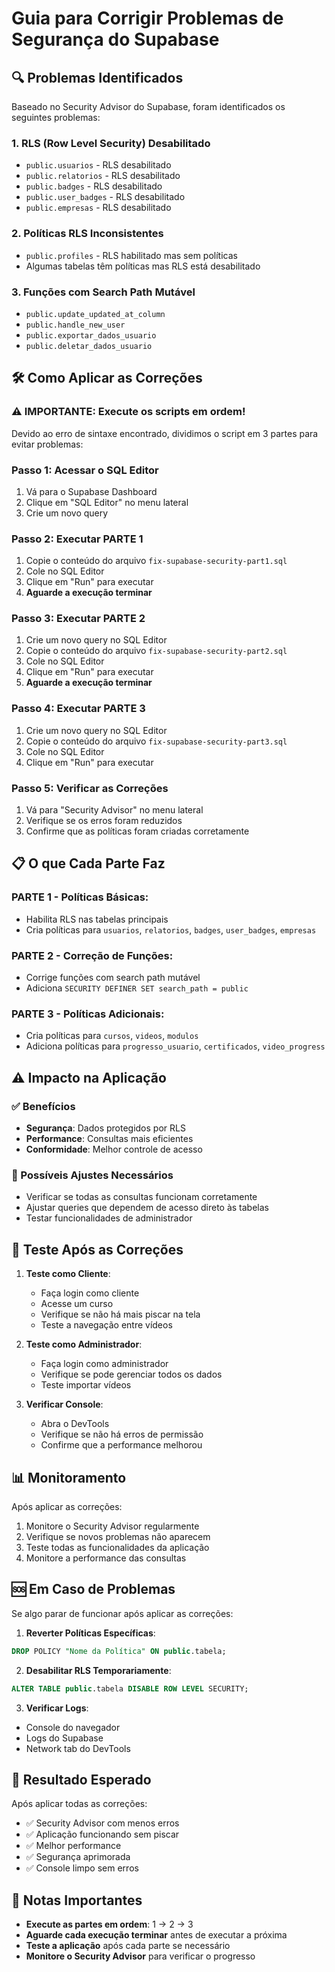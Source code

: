 # Guia para Corrigir Problemas de Segurança do Supabase

## 🔍 Problemas Identificados

Baseado no Security Advisor do Supabase, foram identificados os seguintes problemas:

### 1. **RLS (Row Level Security) Desabilitado**
- `public.usuarios` - RLS desabilitado
- `public.relatorios` - RLS desabilitado  
- `public.badges` - RLS desabilitado
- `public.user_badges` - RLS desabilitado
- `public.empresas` - RLS desabilitado

### 2. **Políticas RLS Inconsistentes**
- `public.profiles` - RLS habilitado mas sem políticas
- Algumas tabelas têm políticas mas RLS está desabilitado

### 3. **Funções com Search Path Mutável**
- `public.update_updated_at_column`
- `public.handle_new_user`
- `public.exportar_dados_usuario`
- `public.deletar_dados_usuario`

## 🛠️ Como Aplicar as Correções

### ⚠️ IMPORTANTE: Execute os scripts em ordem!

Devido ao erro de sintaxe encontrado, dividimos o script em 3 partes para evitar problemas:

### Passo 1: Acessar o SQL Editor
1. Vá para o Supabase Dashboard
2. Clique em "SQL Editor" no menu lateral
3. Crie um novo query

### Passo 2: Executar PARTE 1
1. Copie o conteúdo do arquivo `fix-supabase-security-part1.sql`
2. Cole no SQL Editor
3. Clique em "Run" para executar
4. **Aguarde a execução terminar**

### Passo 3: Executar PARTE 2
1. Crie um novo query no SQL Editor
2. Copie o conteúdo do arquivo `fix-supabase-security-part2.sql`
3. Cole no SQL Editor
4. Clique em "Run" para executar
5. **Aguarde a execução terminar**

### Passo 4: Executar PARTE 3
1. Crie um novo query no SQL Editor
2. Copie o conteúdo do arquivo `fix-supabase-security-part3.sql`
3. Cole no SQL Editor
4. Clique em "Run" para executar

### Passo 5: Verificar as Correções
1. Vá para "Security Advisor" no menu lateral
2. Verifique se os erros foram reduzidos
3. Confirme que as políticas foram criadas corretamente

## 📋 O que Cada Parte Faz

### **PARTE 1** - Políticas Básicas:
- Habilita RLS nas tabelas principais
- Cria políticas para `usuarios`, `relatorios`, `badges`, `user_badges`, `empresas`

### **PARTE 2** - Correção de Funções:
- Corrige funções com search path mutável
- Adiciona `SECURITY DEFINER SET search_path = public`

### **PARTE 3** - Políticas Adicionais:
- Cria políticas para `cursos`, `videos`, `modulos`
- Adiciona políticas para `progresso_usuario`, `certificados`, `video_progress`

## ⚠️ Impacto na Aplicação

### ✅ Benefícios
- **Segurança**: Dados protegidos por RLS
- **Performance**: Consultas mais eficientes
- **Conformidade**: Melhor controle de acesso

### 🔄 Possíveis Ajustes Necessários
- Verificar se todas as consultas funcionam corretamente
- Ajustar queries que dependem de acesso direto às tabelas
- Testar funcionalidades de administrador

## 🧪 Teste Após as Correções

1. **Teste como Cliente**:
   - Faça login como cliente
   - Acesse um curso
   - Verifique se não há mais piscar na tela
   - Teste a navegação entre vídeos

2. **Teste como Administrador**:
   - Faça login como administrador
   - Verifique se pode gerenciar todos os dados
   - Teste importar vídeos

3. **Verificar Console**:
   - Abra o DevTools
   - Verifique se não há erros de permissão
   - Confirme que a performance melhorou

## 📊 Monitoramento

Após aplicar as correções:
1. Monitore o Security Advisor regularmente
2. Verifique se novos problemas não aparecem
3. Teste todas as funcionalidades da aplicação
4. Monitore a performance das consultas

## 🆘 Em Caso de Problemas

Se algo parar de funcionar após aplicar as correções:

1. **Reverter Políticas Específicas**:
```sql
DROP POLICY "Nome da Política" ON public.tabela;
```

2. **Desabilitar RLS Temporariamente**:
```sql
ALTER TABLE public.tabela DISABLE ROW LEVEL SECURITY;
```

3. **Verificar Logs**:
- Console do navegador
- Logs do Supabase
- Network tab do DevTools

## 🎯 Resultado Esperado

Após aplicar todas as correções:
- ✅ Security Advisor com menos erros
- ✅ Aplicação funcionando sem piscar
- ✅ Melhor performance
- ✅ Segurança aprimorada
- ✅ Console limpo sem erros

## 📝 Notas Importantes

- **Execute as partes em ordem**: 1 → 2 → 3
- **Aguarde cada execução terminar** antes de executar a próxima
- **Teste a aplicação** após cada parte se necessário
- **Monitore o Security Advisor** para verificar o progresso 